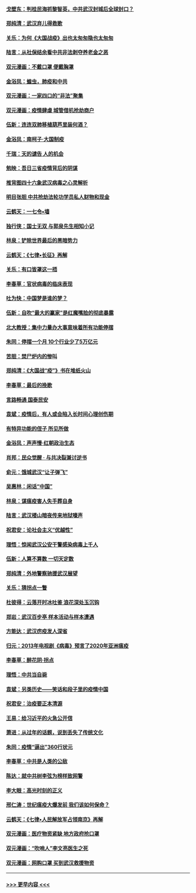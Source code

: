 #### [戈壁东：判桂民海抓黎智英，中共武汉封城后全球封口？](../pages/nsc993/n11917982.md?t=03060932) 
#### [郑纯清：武汉弃儿得救歌](../pages/nsc993/n11917881.md?t=03060932) 
#### [关乐：为何《大国战疫》出也太匆匆隐也太匆匆](../pages/nsc993/n11917792.md?t=03060932) 
#### [陆言：从社保结余看中共非法剥夺养老金之恶](../pages/nsc993/n11917084.md?t=03060932) 
#### [双元漫画：不戴口罩 便戴胸罩](../pages/nsc993/n11916447.md?t=03060932) 
#### [金浴凤：蝗虫，肺疫和中共](../pages/nsc993/n11916904.md?t=03060932) 
#### [双元漫画：一家四口的“非法”聚集](../pages/nsc993/n11916378.md?t=03060932) 
#### [双元漫画：疫情肆虐 城管借机抢劫商户](../pages/nsc993/n11916310.md?t=03060932) 
#### [伍新：连连双肺移植葫芦里装何酒？](../pages/nsc993/n11913667.md?t=03060932) 
#### [金浴凤：南柯子·大国制疫](../pages/nsc993/n11913657.md?t=03060932) 
#### [千瑞：天的谴告  人的机会](../pages/nsc993/n11913309.md?t=03060932) 
#### [勉映：吾日三省疫情背后的阴谋](../pages/nsc993/n11913079.md?t=03060932) 
#### [推背图四十六象武汉病毒之心灵解析](../pages/nsc993/n11911761.md?t=03060932) 
#### [明目张胆 中共抢劫法轮功学员私人财物和现金](../pages/nsc993/n11910262.md?t=03060932) 
#### [云鹤天：一七令▪墙](../pages/nsc993/n11910627.md?t=03060932) 
#### [独行侠：国士无双 与郭泉先生相知小记](../pages/nsc993/n11910613.md?t=03060932) 
#### [林泉：铲除世界最后的黑暗势力](../pages/nsc993/n11909320.md?t=03060932) 
#### [云鹤天：《七律▪长征》再解](../pages/nsc993/n11909327.md?t=03060932) 
#### [关乐：有口皆罩这一捂](../pages/nsc993/n11908393.md?t=03060932) 
#### [李春草：官状病毒的临床表现](../pages/nsc993/n11908339.md?t=03060932) 
#### [吐为快：中国梦是谁的梦？](../pages/nsc993/n11906564.md?t=03060932) 
#### [伍新：自吹“最大的赢家”是红魔嘴脸的彻底暴露](../pages/nsc993/n11906407.md?t=03060932) 
#### [北大教授：集中力量办大事意味着所有功能停摆](../pages/nsc993/n11904800.md?t=03060932) 
#### [朱同：停摆一个月 10个行业少了5万亿元](../pages/nsc993/n11904498.md?t=03060932) 
#### [苦胆：焚尸炉内的惨叫](../pages/nsc993/n11904479.md?t=03060932) 
#### [郑纯清：《大国战“疫”》书在堆纸火山](../pages/nsc993/n11904450.md?t=03060932) 
#### [李春草：最后的挽歌](../pages/nsc993/n11904441.md?t=03060932) 
#### [言路畅通 国泰民安](../pages/nsc993/n11904222.md?t=03060932) 
#### [袁斌：疫情后，有人或会陷入长时间心理创伤期](../pages/nsc993/n11901514.md?t=03060932) 
#### [有特异功能的侄子 所见所做](../pages/nsc993/n11901154.md?t=03060932) 
#### [金浴凤：声声慢‧红朝政治生态](../pages/nsc993/n11899553.md?t=03060932) 
#### [肖邦：民众觉醒 · 与共决裂兼讨逆书](../pages/nsc993/n11898435.md?t=03060932) 
#### [俞元：饿城武汉“让子弹飞”](../pages/nsc993/n11898344.md?t=03060932) 
#### [吴惠林：闲话“中国”](../pages/nsc993/n11898182.md?t=03060932) 
#### [林泉：谋瘟疫害人失手葬自身](../pages/nsc993/n11897892.md?t=03060932) 
#### [陆言：武汉楼山暗夜传来地狱嚎声](../pages/nsc993/n11897033.md?t=03060932) 
#### [祝君安：论社会主义“优越性”](../pages/nsc993/n11897005.md?t=03060932) 
#### [理悟：惊闻武汉公安干警感染病毒上千人](../pages/nsc993/n11896947.md?t=03060932) 
#### [伍新：人算不算数 一切天定数](../pages/nsc993/n11893372.md?t=03060932) 
#### [郑纯清：外地警察驰援武汉展望](../pages/nsc993/n11893115.md?t=03060932) 
#### [关乐：猜拐点一瞥](../pages/nsc993/n11893020.md?t=03060932) 
#### [杜彼得：云落开时冰吐鉴 浪花深处玉沉钩](../pages/nsc993/n11892107.md?t=03060932) 
#### [郑岩：武汉百步亭 样本活动与样本遭遇](../pages/nsc993/n11892310.md?t=03060932) 
#### [方能达：武汉疠疫发人深省](../pages/nsc993/n11891376.md?t=03060932) 
#### [归元：2013年电视剧《病毒》预言了2020年亚洲瘟疫](../pages/nsc993/n11891126.md?t=03060932) 
#### [李春草：醉花阴·拐点](../pages/nsc993/n11890567.md?t=03060932) 
#### [理悟：中共当自毙](../pages/nsc993/n11890559.md?t=03060932) 
#### [袁斌：另类历史——笑话和段子里的疫情中国](../pages/nsc993/n11889243.md?t=03060932) 
#### [祝君安：治疫要正本清源](../pages/nsc993/n11889085.md?t=03060932) 
#### [王易：给习近平的火急公开信](../pages/nsc993/n11888225.md?t=03060932) 
#### [萧进：从过年的话题，说到丢失了传统文化](../pages/nsc993/n11887732.md?t=03060932) 
#### [朱同：疫情“逼出”360行状元](../pages/nsc993/n11887678.md?t=03060932) 
#### [李春草：中共是人类的公敌](../pages/nsc993/n11887656.md?t=03060932) 
#### [陈达：就中共树李弦为榜样致网警](../pages/nsc993/n11887625.md?t=03060932) 
#### [李大眼：高光时刻的正义](../pages/nsc993/n11887585.md?t=03060932) 
#### [邢仁涛：世纪瘟疫大爆发前 我们该如何保命？](../pages/nsc993/n11887535.md?t=03060932) 
#### [云鹤天：《七律▪人民解放军占领南京》再解](../pages/nsc993/n11887524.md?t=03060932) 
#### [双元漫画：医疗物资紧缺 地方政府抢口罩](../pages/nsc993/n11884744.md?t=03060932) 
#### [双元漫画：“吹哨人”李文亮医生之死](../pages/nsc993/n11884705.md?t=03060932) 
#### [双元漫画：网购口罩 买到武汉救援物资](../pages/nsc993/n11884670.md?t=03060932) 

----
#### [ >>> 更早内容 <<< ](../indexes/nsc993-earlier.md)
